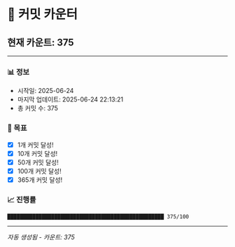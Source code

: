 # 🔢 커밋 카운터

## 현재 카운트: 375

---

### 📊 정보
- 시작일: 2025-06-24
- 마지막 업데이트: 2025-06-24 22:13:21
- 총 커밋 수: 375

### 🎯 목표
- [x] 1개 커밋 달성!
- [x] 10개 커밋 달성!
- [x] 50개 커밋 달성!
- [x] 100개 커밋 달성!
- [x] 365개 커밋 달성!

### 📈 진행률
```
██████████████████████████████████████████████████ 375/100
```

---
*자동 생성됨 - 카운트: 375*
